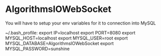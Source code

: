 AlgorithmsIOWebSocket
=====================

You will have to setup your env variables for it to connection into MySQL

~/.bash_profile:
export IP=localhost
export PORT=8080
export MYSQL_HOST=localhost
export MYSQL_USER=root
export MYSQL_DATABASE=AlgorithmsIOWebSocket
export MYSQL_PASSWORD=sunshine
